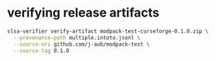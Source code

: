 # verifying release artifacts
```sh
slsa-verifier verify-artifact modpack-test-curseforge-0.1.0.zip \
  --provenance-path multiple.intoto.jsonl \
  --source-uri github.com/j-aub/modpack-test \
  --source-tag 0.1.0
```
